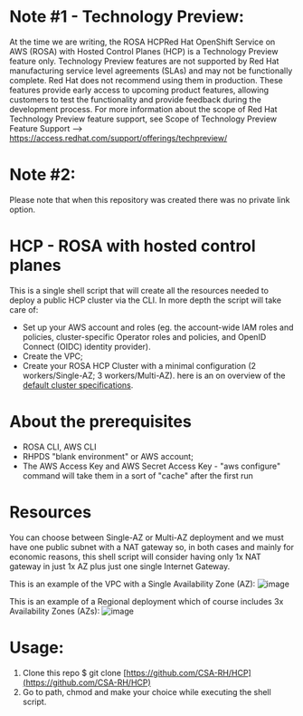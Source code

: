 # Note #1 - Technology Preview:
At the time we are writing, the ROSA HCPRed Hat OpenShift Service on AWS (ROSA) with Hosted Control Planes (HCP) is a Technology Preview feature only. 
Technology Preview features are not supported by Red Hat manufacturing service level agreements (SLAs) and may not be functionally complete. Red Hat does not recommend using them in production. These features provide early access to upcoming product features, allowing customers to test the functionality and provide feedback during the development process. For more information about the scope of Red Hat Technology Preview feature support, see Scope of Technology Preview Feature Support --> https://access.redhat.com/support/offerings/techpreview/

# Note #2:
Please note that when this repository was created there was no private link option.

# HCP - ROSA with hosted control planes
This is a single shell script that will create all the resources needed to deploy a public HCP cluster via the CLI.
In more depth the script will take care of:
- Set up your AWS account and roles (eg. the account-wide IAM roles and policies, cluster-specific Operator roles and policies, and OpenID Connect (OIDC) identity provider).
- Create the VPC;
- Create your ROSA HCP Cluster with a minimal configuration (2 workers/Single-AZ; 3 workers/Multi-AZ).
here is an on overview of the [default cluster specifications](https://docs.openshift.com/rosa/rosa_hcp/rosa-hcp-sts-creating-a-cluster-quickly.html#rosa-sts-overview-of-the-default-cluster-specifications_rosa-hcp-sts-creating-a-cluster-quickly).

# About the prerequisites
- ROSA CLI, AWS CLI
- RHPDS "blank environment" or AWS account; 
- The AWS Access Key and AWS Secret Access Key - "aws configure" command will take them in a sort of "cache" after the first run

# Resources
You can choose between Single-AZ or Multi-AZ deployment and we must have one public subnet with a NAT gateway so, in both cases and mainly for economic reasons, this shell script will consider having only 1x NAT gateway in just 1x AZ plus just one single Internet Gateway.

This is an example of the VPC with a Single Availability Zone (AZ):
![image](https://github.com/CSA-RH/HCP/assets/40911235/5b917abd-f8a9-4b2c-a256-254413cce29b)

This is an example of a Regional deployment which of course includes 3x Availability Zones (AZs):
![image](https://github.com/CSA-RH/HCP/assets/40911235/9811709c-4a38-4640-9f30-589f92fd8b6a)

# Usage:
1. Clone this repo
$ git clone [https://github.com/CSA-RH/HCP](https://github.com/CSA-RH/HCP)
2. Go to path, chmod and make your choice while executing the shell script.

